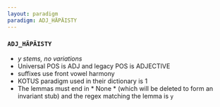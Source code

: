 ```yaml
---
layout: paradigm
paradigm: ADJ_HÄPÄISTY
---
```

### ` ADJ_HÄPÄISTY `

* _y stems, no variations_
* Universal POS is ADJ and legacy POS is ADJECTIVE
* suffixes use front vowel harmony
* KOTUS paradigm used in their dictionary is 1
* The lemmas must end in * None * (which will be deleted to form an invariant stub) and the regex matching the lemma is ` y `
